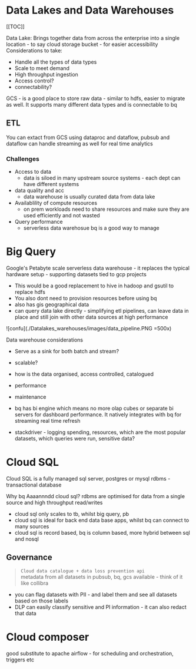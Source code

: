 # Data Lakes and Data Warehouses

[[TOC]]

Data Lake: Brings together data from across the enterprise into a single location - to say cloud storage bucket  - for easier accessibility
Considerations to take:
* Handle all the types of data types
* Scale to meet demand
* High throughput ingestion
* Access control?
* connectability?

GCS - is a good place to store raw data - similar to hdfs, easier to migrate as well. It supports many different data types and is connectable to bq

## ETL

You can extact from GCS using dataproc and dataflow, pubsub and dataflow can handle streaming as well for real time analytics

### Challenges
* Access to data
    * data is siloed in many upstream source systems - each dept can have different systems
* data quality and acc
    * data warehouse is usually curated data from data lake
* Availablility of compute resources
    * on prem workloads need to share resources and make sure they are used efficiently and not wasted
* Query performance
    * serverless data warehosue bq is a good way to manage

# Big Query

Google's Petabyte scale serverless data warehouse - it replaces the typical hardware setup - supporting datasets tied to gcp projects 
* This would be a good replacement to hive in hadoop and gsutil to replace hdfs
* You also dont need to provision resources before using bq
* also has gis geographical data 
* can query data lake directly - simplifying etl pipelines, can leave data in place and still join with other data sources at high performance

![confu](./Datalakes_warehouses/images/data_pipeline.PNG =500x)

Data warehouse considerations
* Serve as a sink for both batch and stream?
* scalable?
* how is the data organised, access controlled, catalogued
* performance
* maintenance


* bq has bi engine which means no more olap cubes or separate bi servers for dashboard performance. It natively integrates with bq for streaming real time refresh
* stackdriver - logging spending, resources, which are the most popular datasets, which queries were run, sensitive data?

# Cloud SQL
Cloud SQL is a fully managed sql server, postgres or mysql rdbms - transactional database

Why bq Aaaannndd cloud sql? rdbms are optimised for data from a single source and high throughput read/writes
* cloud sql only scales to tb, whilst big query, pb
* cloud sql is ideal for back end  data base apps, whilst bq can connect to many sources
* cloud sql is record based, bq is column based, more hybrid between sql and nosql

## Governance

> `Cloud data catalogue + data loss prevention api`  
metadata from all datasets in pubsub, bq, gcs available - think of it like collibra
* you can flag datasets with PII - and label them and see all datasets based on those labels
* DLP can easily classify sensitive and PI information -  it can also redact that data 

# Cloud composer 

good substitute to apache airflow - for scheduling and orchestration, triggers etc 


